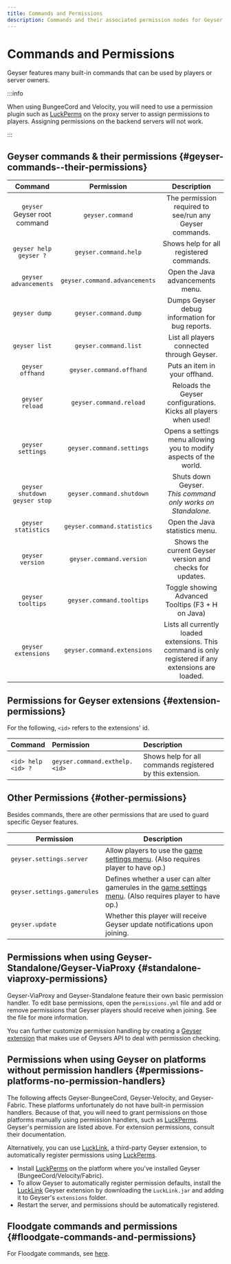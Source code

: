 ```yaml
---
title: Commands and Permissions
description: Commands and their associated permission nodes for Geyser.
---
```


# Commands and Permissions

Geyser features many built-in commands that can be used by players or server owners.

:::info

When using BungeeCord and Velocity, you will need to use a permission plugin such as <a href="https://luckperms.net/">LuckPerms</a>
on the proxy server to assign permissions to players. Assigning permissions on the backend servers will not work.

:::

## Geyser commands & their permissions {#geyser-commands--their-permissions}

|                Command                |          Permission           |                                             Description                                              |
|:-------------------------------------:|:-----------------------------:|:----------------------------------------------------------------------------------------------------:|
|  `geyser` <br/> Geyser root command   |       `geyser.command`        |                       The permission required to see/run any Geyser commands.                        |
|    `geyser help` <br/> `geyser ?`     |     `geyser.command.help`     |                               Shows help for all registered commands.                                |
|         `geyser advancements`         | `geyser.command.advancements` |                                   Open the Java advancements menu.                                   |
|             `geyser dump`             |     `geyser.command.dump`     |                           Dumps Geyser debug information for bug reports.                            |
|             `geyser list`             |     `geyser.command.list`     |                              List all players connected through Geyser.                              |
|           `geyser offhand`            |   `geyser.command.offhand`    |                                    Puts an item in your offhand.                                     |
|            `geyser reload`            |    `geyser.command.reload`    |                   Reloads the Geyser configurations. Kicks all players when used!                    |
|           `geyser settings`           |   `geyser.command.settings`   |                  Opens a settings menu allowing you to modify aspects of the world.                  |
| `geyser shutdown` <br/> `geyser stop` |   `geyser.command.shutdown`   |                   Shuts down Geyser.<br/>*This command only works on Standalone.*                    |
|          `geyser statistics`          |  `geyser.command.statistics`  |                                    Open the Java statistics menu.                                    |
|           `geyser version`            |   `geyser.command.version`    |                       Shows the current Geyser version and checks for updates.                       |
|           `geyser tooltips`           |   `geyser.command.tooltips`   |                          Toggle showing Advanced Tooltips (F3 + H on Java)                           |
|          `geyser extensions`          |  `geyser.command.extensions`  | Lists all currently loaded extensions. This command is only registered if any extensions are loaded. |

## Permissions for Geyser extensions {#extension-permissions}

For the following, `<id>` refers to the extensions' id.

| Command                    | Permission                    | Description                                               |
|:---------------------------|:------------------------------|:----------------------------------------------------------|
| `<id> help` <br/> `<id> ?` | `geyser.command.exthelp.<id>` | Shows help for all commands registered by this extension. |

## Other Permissions {#other-permissions}

Besides commands, there are other permissions that are used to guard specific Geyser features.

| Permission                  | Description                                                                                                                         |
|-----------------------------|-------------------------------------------------------------------------------------------------------------------------------------|
| `geyser.settings.server`    | Allow players to use the [game settings menu](/img/wiki/game_menu.png). (Also requires player to have op.)                          |
| `geyser.settings.gamerules` | Defines whether a user can alter gamerules in the [game settings menu](/img/wiki/game_menu.png). (Also requires player to have op.) |
| `geyser.update`             | Whether this player will receive Geyser update notifications upon joining.                                                          |

## Permissions when using Geyser-Standalone/Geyser-ViaProxy {#standalone-viaproxy-permissions}
Geyser-ViaProxy and Geyser-Standalone feature their own basic permission handler. To edit base permissions,
open the `permissions.yml` file and add or remove permissions that Geyser players should receive when joining.
See the file for more information.

You can further customize permission handling by creating a [Geyser extension](/geyser/extensions/) that makes use of Geysers API
to deal with permission checking.

## Permissions when using Geyser on platforms without permission handlers {#permissions-platforms-no-permission-handlers}
The following affects Geyser-BungeeCord, Geyser-Velocity, and Geyser-Fabric.
These platforms unfortunately do not have built-in permission handlers. Because of that, you will need to grant permissions on those platforms
manually using permission handlers, such as [LuckPerms](https://luckperms.net/). Geyser's permission are listed above. For extension permissions, consult their documentation.

Alternatively, you can use [LuckLink](https://github.com/onebeastchris/LuckLink), a third-party Geyser extension, to automatically register permissions using [LuckPerms](https://luckperms.net/).
- Install [LuckPerms](https://luckperms.net/) on the platform where you've installed Geyser (BungeeCord/Velocity/Fabric).
- To allow Geyser to automatically register permission defaults, install the [LuckLink](https://github.com/onebeastchris/LuckLink) Geyser extension
  by downloading the `LuckLink.jar` and adding it to Geyser's `extensions` folder.
- Restart the server, and permissions should be automatically registered.

## Floodgate commands and permissions {#floodgate-commands-and-permissions}

For Floodgate commands, see [here](/wiki/floodgate/commands/).
